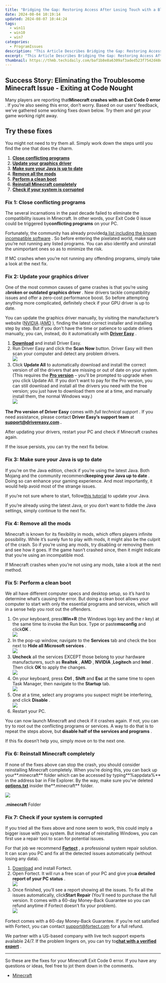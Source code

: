 ```yaml
---
title: "Bridging the Gap: Restoring Access After Losing Touch with a Blizzard Game Server"
date: 2024-08-04 10:19:14
updated: 2024-08-07 10:44:24
tags:
  - win11
  - win10
  - win7
categories:
  - ProgramIssues
description: "This Article Describes Bridging the Gap: Restoring Access After Losing Touch with a Blizzard Game Server"
excerpt: "This Article Describes Bridging the Gap: Restoring Access After Losing Touch with a Blizzard Game Server"
thumbnail: https://thmb.techidaily.com/baf1b8e8a6309af3aded523f7542d48deabc8aba1c589761259a11d60427bc88.jpg
---
```


## Success Story: Eliminating the Troublesome Minecraft Issue - Exiting at Code Nought

Many players are reporting that**Minecraft crashes with an Exit Code 0 error** . If you’re also seeing this error, don’t worry. Based on our users’ feedback, we’ve gathered some working fixes down below. Try them and get your game working right away.

## Try these fixes

 You might not need to try them all. Simply work down the steps until you find the one that does the charm.

1. [**Close conflicting programs**](https://tools.techidaily.com/drivereasy/download/)
2. [**Update your graphics driver**](https://tools.techidaily.com/drivereasy/download/)
3. **[Make sure your Java is up to date](https://tools.techidaily.com/drivereasy/download/)**
4. [**Remove all the mods**](https://tools.techidaily.com/drivereasy/download/)
5. [**Perform a clean boot**](https://tools.techidaily.com/drivereasy/download/)
6. **[Reinstall Minecraft completely](https://tools.techidaily.com/drivereasy/download/)**
7. **[Check if your system is corrupted](https://tools.techidaily.com/drivereasy/download/)**

### Fix 1: Close conflicting programs

 The several incarnations in the past decade failed to eliminate the compatibility issues in Minecraft. In other words, your Exit Code 0 issue could be triggered by**conflicting programs** on your PC.

 Fortunately, the community has already provided[a list including the known incompatible software](https://minecrafthopper.net/help/known-incompatible-software/) . So before entering the pixelated world, make sure you’re not running any listed programs. You can also identify and uninstall the unimportant ones so as to minimize the risk.

 If MC crashes when you’re not running any offending programs, simply take a look at the next fix.

### Fix 2: Update your graphics driver

 One of the most common causes of game crashes is that you’re using a**broken or outdated graphics driver** . New drivers tackle compatibility issues and offer a zero-cost performance boost. So before attempting anything more complicated, definitely check if your GPU driver is up to date.

 You can update the graphics driver manually, by visiting the manufacturer’s website ([NVIDIA](https://www.nvidia.com/Download/index.aspx) /[AMD](https://www.amd.com/en/support) ), finding the latest correct installer and installing step by step. But if you don’t have the time or patience to update drivers manually, you can, instead, do it automatically with **[Driver Easy](https://tools.techidaily.com/drivereasy/download/)**  .

1. **[Download](https://tools.techidaily.com/drivereasy/download/)**  and install Driver Easy.
2. Run Driver Easy and click the **Scan Now** button. Driver Easy will then scan your computer and detect any problem drivers.  
![](https://images.drivereasy.com/wp-content/uploads/2020/12/last-scan-never.png)
3. Click **Update All** to automatically download and install the correct version of _all_ the drivers that are missing or out of date on your system.  
 (This requires the **[Pro version](https://tools.techidaily.com/drivereasy/download/)**  – you’ll be prompted to upgrade when you click Update All. If you don’t want to pay for the Pro version, you can still download and install all the drivers you need with the free version; you just have to download them one at a time, and manually install them, the normal Windows way.)  
![](https://images.drivereasy.com/wp-content/uploads/2021/04/de-2060-super-update.jpg)

**The Pro version of Driver Easy** comes with _full technical support_ . If you need assistance, please contact **Driver Easy’s support team** at **[support@drivereasy.com](https://tools.techidaily.com/drivereasy/download/) .**

 After updating your drivers, restart your PC and check if Minecraft crashes again.

If the issue persists, you can try the next fix below.

### Fix 3: Make sure your Java is up to date

 If you’re on the Java edition, check if you’re using the latest Java. Both Mojang and the community recommend**keeping your Java up to date** . Doing so can enhance your gaming experience. And most importantly, it would help avoid most of the strange issues.

 If you’re not sure where to start, follow[this tutorial](https://minecraft.gamepedia.com/Tutorials/Update%5FJava) to update your Java.

 If you’re already using the latest Java, or you don’t want to fiddle the Java settings, simply continue to the next fix.

### Fix 4: Remove all the mods

 Minecraft is known for its flexibility in mods, which offers players infinite possibility. While it’s surely fun to play with mods, it might also be the culprit of the crash. So if you’re using any mods, try disabling or removing them and see how it goes. If the game hasn’t crashed since, then it might indicate that you’re using an incompatible mod.

 If Minecraft crashes when you’re not using any mods, take a look at the next method.

### Fix 5: Perform a clean boot

 We all have different computer specs and desktop setup, so it’s hard to determine what’s causing the error. But doing a clean boot allows your computer to start with only the essential programs and services, which will in a sense help you root out the offenders.

1. On your keyboard, press**Win+R** (the Windows logo key and the r key) at the same time to invoke the Run box. Type or paste**msconfig** and click**OK** .  
![](https://images.drivereasy.com/wp-content/uploads/2020/11/msconfig-clean-boot-1.jpg)
2. In the pop-up window, navigate to the **Services**  tab and check the box next to **Hide all Microsoft services** .  
![](https://images.drivereasy.com/wp-content/uploads/2020/09/msconfig-hide-all-windows-services.jpg)
3. **Uncheck**  all the services EXCEPT those belong to your hardware manufacturers, such as **Realtek** , **AMD** , **NVIDIA** ,**Logitech** and **Intel** . Then click **OK**  to apply the changes.  
![](https://images.drivereasy.com/wp-content/uploads/2020/09/msconfig-disable-services-except-gpu-audio.jpg)
4. On your keyboard, press **Ctrl** , **Shift**  and **Esc**  at the same time to open Task Manager, then navigate to the **Startup**  tab.  
![](https://images.drivereasy.com/wp-content/uploads/2020/08/task-manager-startup.jpg)
5. One at a time, select any programs you suspect might be interfering, and click **Disable** .  
![](https://images.drivereasy.com/wp-content/uploads/2020/08/task-manager-startup-disable-startup-program.jpg)
6. Restart your PC.

 You can now launch Minecraft and check if it crashes again. If not, you can try to root out the conflicting programs or services. A way to do that is to repeat the steps above, but **disable half of the services and programs** .

If this fix doesn’t help you, simply move on to the next one.

### Fix 6: Reinstall Minecraft completely

 If none of the fixes above can stop the crash, you should consider reinstalling Minecraft completely. When you’re doing this, you can back up your**.minecraft** folder which can be accessed by typing**%appdata%** in the address bar in File Explorer. By the way, make sure you’ve deleted **[options.txt](https://www.minecraftforum.net/forums/support/java-edition-support/3038499-minecraft-problem-to-launch-exit-code-0#c3)**  insider the**.minecraft** folder.

![](https://images.drivereasy.com/wp-content/uploads/2021/03/minecraft-options-txt.jpg)

**.minecraft** Folder

### Fix 7: Check if your system is corrupted

 If you tried all the fixes above and none seem to work, this could imply a bigger issue with you system. But instead of reinstalling Windows, you can first use a repair tool to scan for potential issues.

 For that job we recommend **[Fortect](https://tools.techidaily.com/drivereasy/download/)**  , a professional system repair solution. It can scan you PC and fix all the detected issues automatically (without losing any data).

1. [Download](https://tools.techidaily.com/drivereasy/download/) and install Fortect.
2. Open Fortect. It will run a free scan of your PC and give you**a detailed report of your PC status** .  
![](https://images.drivereasy.com/wp-content/uploads/2020/10/fortect-start-scan.jpg)
3. Once finished, you’ll see a report showing all the issues. To fix all the issues automatically, click**Start Repair** (You’ll need to purchase the full version. It comes with a 60-day Money-Back Guarantee so you can refund anytime if Fortect doesn’t fix your problem).  
![](https://images.drivereasy.com/wp-content/uploads/2020/10/fortect-start-repair.jpg)

 Fortect comes with a 60-day Money-Back Guarantee. If you’re not satisfied with Fortect, you can contact <support@fortect.com> for a full refund.

 We partner with a US-based company with live tech support experts available 24/7\. If the problem lingers on, you can try to[**chat with a verified expert**](https://sovrn.co/1p9ak9z) .

---

 So these are the fixes for your Minecraft Exit Code 0 error. If you have any questions or ideas, feel free to jot them down in the comments.

* [Minecraft](https://tools.techidaily.com/drivereasy/download/)

<ins class="adsbygoogle"
     style="display:block"
     data-ad-format="autorelaxed"
     data-ad-client="ca-pub-7571918770474297"
     data-ad-slot="1223367746"></ins>



<ins class="adsbygoogle"
     style="display:block"
     data-ad-client="ca-pub-7571918770474297"
     data-ad-slot="8358498916"
     data-ad-format="auto"
     data-full-width-responsive="true"></ins>
